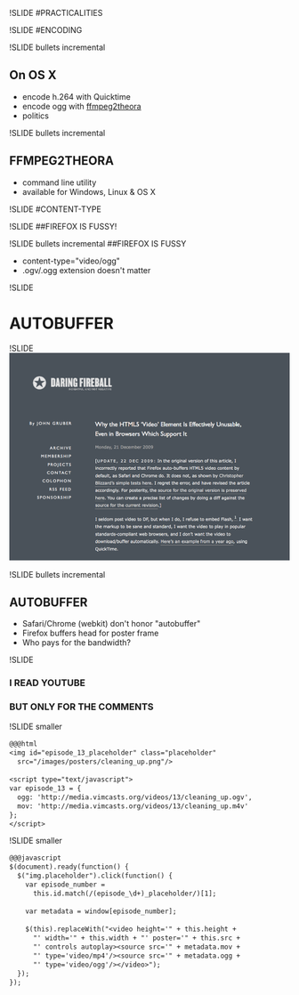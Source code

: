 !SLIDE
#PRACTICALITIES

!SLIDE
#ENCODING

!SLIDE bullets incremental
## On OS X

* encode h.264 with Quicktime
* encode ogg with [ffmpeg2theora](http://v2v.cc/~j/ffmpeg2theora/download.html)
* politics

!SLIDE bullets incremental
## FFMPEG2THEORA

* command line utility
* available for Windows, Linux & OS X

!SLIDE
#CONTENT-TYPE

!SLIDE
##FIREFOX IS FUSSY!

!SLIDE bullets incremental
##FIREFOX IS FUSSY

* content-type="video/ogg"
* .ogv/.ogg extension doesn't matter

!SLIDE
# AUTOBUFFER

!SLIDE
![Why the HTML5 'video' element is effectively unusable, even in browsers which support it](../images/daringfireball.png)

!SLIDE bullets incremental
## AUTOBUFFER
* Safari/Chrome (webkit) don't honor "autobuffer"
* Firefox buffers head for poster frame
* Who pays for the bandwidth?

!SLIDE
### I READ YOUTUBE
### BUT ONLY FOR THE COMMENTS

!SLIDE smaller

    @@@html
    <img id="episode_13_placeholder" class="placeholder" 
      src="/images/posters/cleaning_up.png"/>

    <script type="text/javascript">
    var episode_13 = {
      ogg: 'http://media.vimcasts.org/videos/13/cleaning_up.ogv',
      mov: 'http://media.vimcasts.org/videos/13/cleaning_up.m4v'
    };
    </script>

!SLIDE smaller

    @@@javascript
    $(document).ready(function() {
      $("img.placeholder").click(function() {
        var episode_number = 
          this.id.match(/(episode_\d+)_placeholder/)[1];
  
        var metadata = window[episode_number];
  
        $(this).replaceWith("<video height='" + this.height +
          "' width='" + this.width + "' poster='" + this.src + 
          "' controls autoplay><source src='" + metadata.mov + 
          "' type='video/mp4'/><source src='" + metadata.ogg + 
          "' type='video/ogg'/></video>");
      });
    });
    
